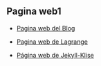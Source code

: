 ## Pagina web1
 - [Pagina web del Blog](https://carlosmalbel.github.io/blog.io/)  

 - [Pagina web de Lagrange](https://carlosmalbel.github.io/Lagrange/)

 - [Página web de Jekyll-Klise](https://mallaviaiaw.netlify.app)
